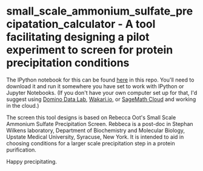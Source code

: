 # small_scale_ammonium_sulfate_precipatation_calculator - A  tool facilitating designing a pilot experiment to screen for protein precipitation conditions
 
The IPython notebook for this can be found [here](https://github.com/fomightez/small_scale_ammonium_sulfate_precipatation_calculator/blob/master/small_scale_ammonium_sulfate_precipitation_calc.ipynb) in this repo. You'll need to download it and run it somewhere you have set to work with IPython or Jupyter Notebooks. (If you don't have your own computer set up for that, I'd suggest using [Domino Data Lab](http://www.dominodatalab.com/), [Wakari.io](https://www.wakari.io/), or [SageMath Cloud](https://cloud.sagemath.com) and working in the cloud.)

The screen this tool designs is based on Rebecca Oot's Small Scale Ammonium Sulfate Precipitation Screen. Rebbeca is a post-doc in Stephan Wilkens laboratory, Department of Biochemistry and Molecular Biology, Upstate Medical University, Syracuse, New York.
It is intended to aid in choosing conditions for a larger scale precipitation step in a protein purification.  

Happy precipitating.
